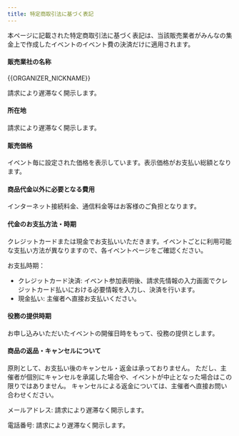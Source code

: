 ```yaml
---
title: 特定商取引法に基づく表記
---
```

本ページに記載された特定商取引法に基づく表記は、当該販売業者がみんなの集金上で作成したイベントのイベント費の決済だけに適用されます。
#### 販売業社の名称
{{ORGANIZER_NICKNAME}}

請求により遅滞なく開示します。

#### 所在地
請求により遅滞なく開示します。

#### 販売価格
イベント毎に設定された価格を表示しています。表示価格がお支払い総額となります。

#### 商品代金以外に必要となる費用
インターネット接続料金、通信料金等はお客様のご負担となります。

#### 代金のお支払方法・時期
クレジットカードまたは現金でお支払いいただきます。イベントごとに利用可能な支払い方法が異なりますので、各イベントページをご確認ください。

お支払時期：
- クレジットカード決済: イベント参加表明後、請求先情報の入力画面でクレジットカード払いにおける必要情報を入力し、決済を行います。
- 現金払い: 主催者へ直接お支払いください。

#### 役務の提供時期
お申し込みいただいたイベントの開催日時をもって、役務の提供とします。

#### 商品の返品・キャンセルについて
原則として、お支払い後のキャンセル・返金は承っておりません。
ただし、主催者が個別にキャンセルを承諾した場合や、イベントが中止となった場合はこの限りではありません。
キャンセルによる返金については、主催者へ直接お問い合わせください。

メールアドレス: 請求により遅滞なく開示します。

電話番号: 請求により遅滞なく開示します。
